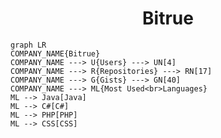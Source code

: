 <h1 align="center">Bitrue</h1>

```mermaid
graph LR
COMPANY_NAME{Bitrue}
COMPANY_NAME ---> U{Users} ---> UN[4]
COMPANY_NAME ---> R{Repositories} ---> RN[17]
COMPANY_NAME ---> G{Gists} ---> GN[40]
COMPANY_NAME ---> ML{Most Used<br>Languages}
ML --> Java[Java]
ML --> C#[C#]
ML --> PHP[PHP]
ML --> CSS[CSS]
```
